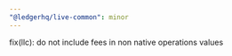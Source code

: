 ```yaml
---
"@ledgerhq/live-common": minor
---
```


fix(llc): do not include fees in non native operations values

